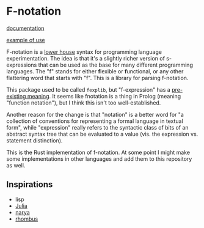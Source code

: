# F-notation

[documentation](https://forest.topos.site/public/foreign-topos-ocl-00CE.xml)

[example of use](https://github.com/ToposInstitute/emtt/tree/main/examples)

F-notation is a [lower house](https://parentheticallyspeaking.org/articles/bicameral-not-homoiconic/) syntax for programming language experimentation. The idea is that it's a slightly richer version of s-expressions that can be used as the base for many different programming languages. The "f" stands for either **f**lexible or **f**unctional, or any other flattering word that starts with "f". This is a library for parsing f-notation.

This package used to be called `fexplib`, but "f-expression" has a [pre-existing meaning](https://en.wikipedia.org/wiki/Fexpr). It seems like fnotation is a thing in Prolog (meaning "function notation"), but I think this isn't too well-established.

Another reason for the change is that "notation" is a better word for "a collection of conventions for representing a formal language in textual form", while "expression" really refers to the syntactic class of bits of an abstract syntax tree that can be evaluated to a value (vis. the expression vs. statement distinction).

This is the Rust implementation of f-notation. At some point I might make some implementations in other languages and add them to this repository as well.

## Inspirations

- lisp
- [Julia](https://julialang.org)
- [narya](https://github.com/mikeshulman/narya/)
- [rhombus](https://docs.racket-lang.org/rhombus/index.html)
